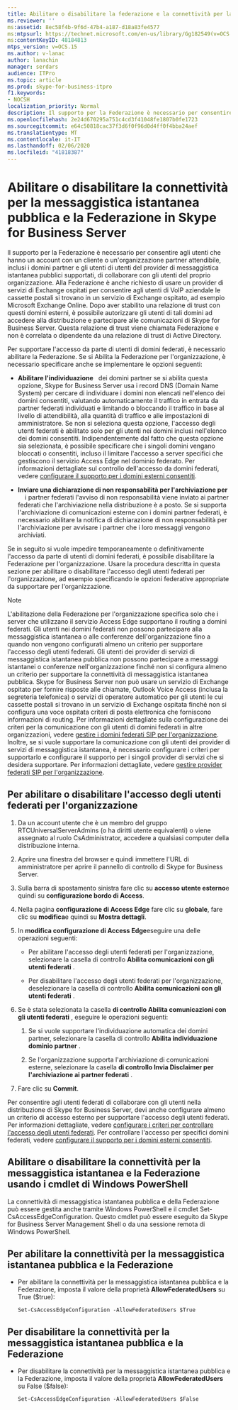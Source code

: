 ```yaml
---
title: Abilitare o disabilitare la federazione e la connettività per la messaggistica istantanea pubblica
ms.reviewer: ''
ms:assetid: 8ec58f4b-9f6d-47b4-a187-d18a83fe4577
ms:mtpsurl: https://technet.microsoft.com/en-us/library/Gg182549(v=OCS.15)
ms:contentKeyID: 48184813
mtps_version: v=OCS.15
ms.author: v-lanac
author: lanachin
manager: serdars
audience: ITPro
ms.topic: article
ms.prod: skype-for-business-itpro
f1.keywords:
- NOCSH
localization_priority: Normal
description: Il supporto per la Federazione è necessario per consentire agli utenti che hanno un account con un cliente o un'organizzazione partner attendibile, inclusi i domini partner e gli utenti di utenti del provider di messaggistica istantanea pubblici supportati, di collaborare con gli utenti del proprio organizzazione.
ms.openlocfilehash: 2e24d670295a751c4cd3f41048fe1807b0fe1723
ms.sourcegitcommit: e64c50818cac37f3d6f0f96d0d4ff0f4bba24aef
ms.translationtype: MT
ms.contentlocale: it-IT
ms.lasthandoff: 02/06/2020
ms.locfileid: "41818387"
---
```

# <a name="enable-or-disable-federation-and-public-im-connectivity-in-skype-for-business-server"></a>Abilitare o disabilitare la connettività per la messaggistica istantanea pubblica e la Federazione in Skype for Business Server

Il supporto per la Federazione è necessario per consentire agli utenti che hanno un account con un cliente o un'organizzazione partner attendibile, inclusi i domini partner e gli utenti di utenti del provider di messaggistica istantanea pubblici supportati, di collaborare con gli utenti del proprio organizzazione. Alla Federazione è anche richiesto di usare un provider di servizi di Exchange ospitati per consentire agli utenti di VoIP aziendale le cassette postali si trovano in un servizio di Exchange ospitato, ad esempio Microsoft Exchange Online. Dopo aver stabilito una relazione di trust con questi domini esterni, è possibile autorizzare gli utenti di tali domini ad accedere alla distribuzione e partecipare alle comunicazioni di Skype for Business Server. Questa relazione di trust viene chiamata Federazione e non è correlata o dipendente da una relazione di trust di Active Directory.

Per supportare l'accesso da parte di utenti di domini federati, è necessario abilitare la Federazione. Se si Abilita la Federazione per l'organizzazione, è necessario specificare anche se implementare le opzioni seguenti:

  - **Abilitare l'individuazione**   dei domini partner se si abilita questa opzione, Skype for Business Server usa i record DNS (Domain Name System) per cercare di individuare i domini non elencati nell'elenco dei domini consentiti, valutando automaticamente il traffico in entrata da partner federati individuati e limitando o bloccando il traffico in base al livello di attendibilità, alla quantità di traffico e alle impostazioni di amministratore. Se non si seleziona questa opzione, l'accesso degli utenti federati è abilitato solo per gli utenti nei domini inclusi nell'elenco dei domini consentiti. Indipendentemente dal fatto che questa opzione sia selezionata, è possibile specificare che i singoli domini vengano bloccati o consentiti, incluso il limitare l'accesso a server specifici che gestiscono il servizio Access Edge nel dominio federato. Per informazioni dettagliate sul controllo dell'accesso da domini federati, vedere [configurare il supporto per i domini esterni consentiti](../sip-domains/manage-sip-federated-domains-for-your-organization.md#configure-support-for-allowed-external-domains-in-skype-for-business-server).

  - **Inviare una dichiarazione di non responsabilità per l'archiviazione per**     i partner federati l'avviso di non responsabilità viene inviato ai partner federati che l'archiviazione nella distribuzione è a posto. Se si supporta l'archiviazione di comunicazioni esterne con i domini partner federati, è necessario abilitare la notifica di dichiarazione di non responsabilità per l'archiviazione per avvisare i partner che i loro messaggi vengono archiviati.

Se in seguito si vuole impedire temporaneamente o definitivamente l'accesso da parte di utenti di domini federati, è possibile disabilitare la Federazione per l'organizzazione. Usare la procedura descritta in questa sezione per abilitare o disabilitare l'accesso degli utenti federati per l'organizzazione, ad esempio specificando le opzioni federative appropriate da supportare per l'organizzazione.

> [!NOTE]  
> L'abilitazione della Federazione per l'organizzazione specifica solo che i server che utilizzano il servizio Access Edge supportano il routing a domini federati. Gli utenti nei domini federati non possono partecipare alla messaggistica istantanea o alle conferenze dell'organizzazione fino a quando non vengono configurati almeno un criterio per supportare l'accesso degli utenti federati. Gli utenti dei provider di servizi di messaggistica istantanea pubblica non possono partecipare a messaggi istantanei o conferenze nell'organizzazione finché non si configura almeno un criterio per supportare la connettività di messaggistica istantanea pubblica. Skype for Business Server non può usare un servizio di Exchange ospitato per fornire risposte alle chiamate, Outlook Voice Access (inclusa la segreteria telefonica) o servizi di operatore automatico per gli utenti le cui cassette postali si trovano in un servizio di Exchange ospitata finché non si configura una voce ospitata criteri di posta elettronica che forniscono informazioni di routing. Per informazioni dettagliate sulla configurazione dei criteri per la comunicazione con gli utenti di domini federati in altre organizzazioni, vedere [gestire i domini federati SIP per l'organizzazione](../sip-domains/manage-sip-federated-domains-for-your-organization.md). Inoltre, se si vuole supportare la comunicazione con gli utenti dei provider di servizi di messaggistica istantanea, è necessario configurare i criteri per supportarlo e configurare il supporto per i singoli provider di servizi che si desidera supportare. Per informazioni dettagliate, vedere [gestire provider federati SIP per l'organizzazione](../sip-providers/manage-sip-federated-providers-for-your-organization.md).


## <a name="to-enable-or-disable-federated-user-access-for-your-organization"></a>Per abilitare o disabilitare l'accesso degli utenti federati per l'organizzazione

1.  Da un account utente che è un membro del gruppo RTCUniversalServerAdmins (o ha diritti utente equivalenti) o viene assegnato al ruolo CsAdministrator, accedere a qualsiasi computer della distribuzione interna.

2.  Aprire una finestra del browser e quindi immettere l'URL di amministratore per aprire il pannello di controllo di Skype for Business Server. 

3.  Sulla barra di spostamento sinistra fare clic su **accesso utente esterno**e quindi su **configurazione bordo di Access**.

4.  Nella pagina **configurazione di Access Edge** fare clic su **globale**, fare clic su **modifica**e quindi su **Mostra dettagli**.

5.  In **modifica configurazione di Access Edge**eseguire una delle operazioni seguenti:
    
      - Per abilitare l'accesso degli utenti federati per l'organizzazione, selezionare la casella di controllo **Abilita comunicazioni con gli utenti federati** .
    
      - Per disabilitare l'accesso degli utenti federati per l'organizzazione, deselezionare la casella di controllo **Abilita comunicazioni con gli utenti federati** .

6.  Se è stata selezionata la casella **di controllo Abilita comunicazioni con gli utenti federati** , eseguire le operazioni seguenti:
    
    1.  Se si vuole supportare l'individuazione automatica dei domini partner, selezionare la casella di controllo **Abilita individuazione dominio partner** .
    
    2.  Se l'organizzazione supporta l'archiviazione di comunicazioni esterne, selezionare la casella **di controllo Invia Disclaimer per l'archiviazione ai partner federati** .

7.  Fare clic su **Commit**.

Per consentire agli utenti federati di collaborare con gli utenti nella distribuzione di Skype for Business Server, devi anche configurare almeno un criterio di accesso esterno per supportare l'accesso degli utenti federati. Per informazioni dettagliate, vedere [configurare i criteri per controllare l'accesso degli utenti federati](../external-access-policies/configure-policies-to-control-federated-user-access.md). Per controllare l'accesso per specifici domini federati, vedere [configurare il supporto per i domini esterni consentiti](../sip-domains/manage-sip-federated-domains-for-your-organization.md#configure-support-for-allowed-external-domains-in-skype-for-business-server).


## <a name="enabling-or-disabling-federation-and-public-im-connectivity-by-using-windows-powershell-cmdlets"></a>Abilitare o disabilitare la connettività per la messaggistica istantanea e la Federazione usando i cmdlet di Windows PowerShell

La connettività di messaggistica istantanea pubblica e della Federazione può essere gestita anche tramite Windows PowerShell e il cmdlet Set-CsAccessEdgeConfiguration. Questo cmdlet può essere eseguito da Skype for Business Server Management Shell o da una sessione remota di Windows PowerShell. 

## <a name="to-enable-federation-and-public-im-connectivity"></a>Per abilitare la connettività per la messaggistica istantanea pubblica e la Federazione

  - Per abilitare la connettività per la messaggistica istantanea pubblica e la Federazione, imposta il valore della proprietà **AllowFederatedUsers** su True ($true):
    
        Set-CsAccessEdgeConfiguration -AllowFederatedUsers $True



## <a name="to-disable-federation-and-public-im-connectivity"></a>Per disabilitare la connettività per la messaggistica istantanea pubblica e la Federazione

  - Per disabilitare la connettività per la messaggistica istantanea pubblica e la Federazione, imposta il valore della proprietà **AllowFederatedUsers** su False ($false):
    
        Set-CsAccessEdgeConfiguration -AllowFederatedUsers $False


